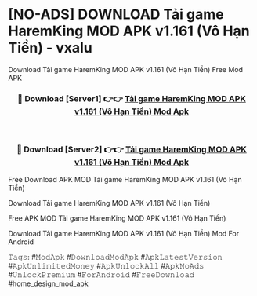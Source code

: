 # [NO-ADS] DOWNLOAD Tải game HaremKing MOD APK v1.161 (Vô Hạn Tiền) - vxalu
Download Tải game HaremKing MOD APK v1.161 (Vô Hạn Tiền) Free Mod APK

<div align="center">
<h3>🔴 Download [Server1] 👉👉 <a href="https://apk-comot.site?title=Tải_game_HaremKing_MOD_APK_v1.161_(Vô_Hạn_Tiền)">Tải game HaremKing MOD APK v1.161 (Vô Hạn Tiền) Mod Apk</a></h3><br>

<h3>🔴 Download [Server2] 👉👉 <a href="https://apk-comot.site?title=Tải_game_HaremKing_MOD_APK_v1.161_(Vô_Hạn_Tiền)">Tải game HaremKing MOD APK v1.161 (Vô Hạn Tiền) Mod Apk</a></h3>
</div>


Free Download APK MOD Tải game HaremKing MOD APK v1.161 (Vô Hạn Tiền)

Download Tải game HaremKing MOD APK v1.161 (Vô Hạn Tiền) 

Free APK MOD Tải game HaremKing MOD APK v1.161 (Vô Hạn Tiền) 

Download Tải game HaremKing MOD APK v1.161 (Vô Hạn Tiền) Mod For Android

𝚃𝚊𝚐𝚜: #𝙼𝚘𝚍𝙰𝚙𝚔 #𝙳𝚘𝚠𝚗𝚕𝚘𝚊𝚍𝙼𝚘𝚍𝙰𝚙𝚔 #𝙰𝚙𝚔𝙻𝚊𝚝𝚎𝚜𝚝𝚅𝚎𝚛𝚜𝚒𝚘𝚗 #𝙰𝚙𝚔𝚄𝚗𝚕𝚒𝚖𝚒𝚝𝚎𝚍𝙼𝚘𝚗𝚎𝚢 #𝙰𝚙𝚔𝚄𝚗𝚕𝚘𝚌𝚔𝙰𝚕𝚕 #𝙰𝚙𝚔𝙽𝚘𝙰𝚍𝚜 #𝚄𝚗𝚕𝚘𝚌𝚔𝙿𝚛𝚎𝚖𝚒𝚞𝚖 #𝙵𝚘𝚛𝙰𝚗𝚍𝚛𝚘𝚒𝚍 #𝙵𝚛𝚎𝚎𝙳𝚘𝚠𝚗𝚕𝚘𝚊𝚍 #home_design_mod_apk